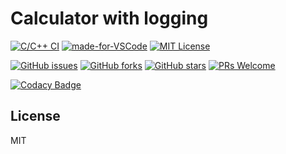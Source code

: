 # Calculator with logging

[![C/C++ CI](https://github.com/Recap-Minutes-of-Meetings/fswe-task/workflows/C/C++%20CI/badge.svg)](https://github.com/Recap-Minutes-of-Meetings/fswe-task/actions)
[![made-for-VSCode](https://img.shields.io/badge/Made%20for-VSCode-1f425f.svg)](https://code.visualstudio.com/)
[![MIT License](http://img.shields.io/badge/license-MIT-blue.svg?style=flat)](LICENSE)

[![GitHub issues](https://img.shields.io/github/issues/Recap-Minutes-of-Meetings/fswe-task.svg)](https://github.com/Recap-Minutes-of-Meetings/fswe-task/issues)
[![GitHub forks](https://img.shields.io/github/forks/Recap-Minutes-of-Meetings/fswe-task.svg)](https://github.com/Recap-Minutes-of-Meetings/fswe-task/network)
[![GitHub stars](https://img.shields.io/github/stars/Recap-Minutes-of-Meetings/fswe-task.svg)](https://github.com/Recap-Minutes-of-Meetings/fswe-task/stargazers)
[![PRs Welcome](https://img.shields.io/badge/PRs-welcome-brightgreen.svg)](https://github.com/Recap-Minutes-of-Meetings/fswe-task/pulls)

[![Codacy Badge](https://app.codacy.com/project/badge/Grade/b9ade25a602c4c55a3c16653f9210a86)](https://www.codacy.com/gh/Recap-Minutes-of-Meetings/fswe-task/dashboard?utm_source=github.com&amp;utm_medium=referral&amp;utm_content=Recap-Minutes-of-Meetings/fswe-task&amp;utm_campaign=Badge_Grade)

## License
MIT
